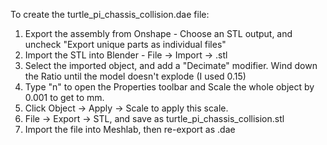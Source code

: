 To create the turtle_pi_chassis_collision.dae file:

1. Export the assembly from Onshape - Choose an STL output, and uncheck "Export unique parts as individual files"
2. Import the STL into Blender - File -> Import -> .stl
3. Select the imported object, and add a "Decimate" modifier. Wind down the Ratio until the model doesn't explode (I used 0.15)
4. Type "n" to open the Properties toolbar and Scale the whole object by 0.001 to get to mm.
5. Click Object -> Apply -> Scale to apply this scale.
6. File -> Export -> STL, and save as turtle_pi_chassis_collision.stl
7. Import the file into Meshlab, then re-export as .dae
